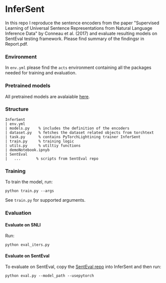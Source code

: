 # InferSent
In this repo I reproduce the sentence encoders from the paper "Supervised Learning of Universal Sentence Representations from Natural Language Inference Data" by Conneau et al. (2017) and evaluate resulting models on SentEval testing framework. Please find summary of the findingsr in Report.pdf.

### Environment 
In ``env.yml`` please find the ``acts`` environment containing all the packages needed for training and evaluation.

### Pretrained models
All pretrained models are avalaiable [here](https://drive.google.com/drive/folders/1OJ8vpZthCWl77e-BRqemUATmQO5qmp74?usp=sharing).

### Structure 

```
InferSent
| env.yml
| models.py    % includes the definition of the encoders
| dataset.py   % fetches the dataset related objects from torchtext
| task.py      % contains PyTorchLightining trainer InferSent
| train.py     % training logic
| utils.py     % utiltiy functions
| demoNotebook.ipnyb
| SentEval
|   ...       % scripts from SentEval repo

```

### Training
To train the model, run:

`python train.py --args`

See `train.py` for supported arguments.

### Evaluation

#### Evaluate on SNLI
Run:

`python eval_iters.py`

#### Evaluate on SentEval
To evaluate on SentEval, copy the [SentEval repo](https://github.com/facebookresearch/SentEval) into InferSent and then run:

`python eval.py --model_path --usepytorch`

